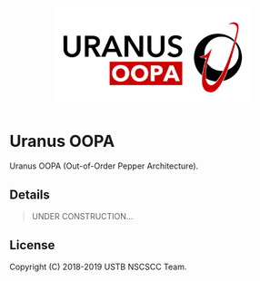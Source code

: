 <div align="center">
    <img src="Uranus-OOPA.png" style="width:70%" />
</div>

# Uranus OOPA

Uranus OOPA (Out-of-Order Pepper Architecture).

## Details

> UNDER CONSTRUCTION...

## License

Copyright (C) 2018-2019 USTB NSCSCC Team.

